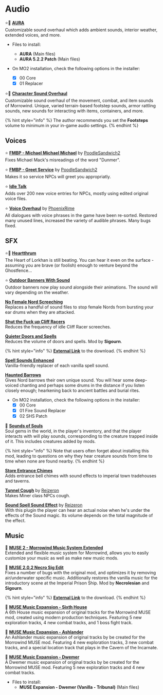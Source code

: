 # Audio

⭐📃 [**AURA**](https://www.nexusmods.com/morrowind/mods/48255)\
Customizable sound overhaul which adds ambient sounds, interior weather, extended voices, and more.

* Files to install:
  * **AURA** (Main files)
  * **AURA 5.2.2 Patch** (Main files)

* On MO2 installation, check the following options in the installer:
  * [x] 00 Core
  * [x] 01 Replacer

⭐📃 [**Character Sound Overhaul**](https://www.nexusmods.com/morrowind/mods/49654)\
Customizable sound overhaul of the movement, combat, and item sounds of Morrowind. Unique, varied terrain-based footstep sounds, armor rattling sounds, new sounds for interacting with items, containers, and more.

{% hint style="info" %}
The author recommends you set the **Footsteps** volume to minimum in your in-game audio settings.
{% endhint %}

## Voices

⭐ [**FMBP - Michael Michael Michael**](https://www.nexusmods.com/morrowind/mods/48598) by [PoodleSandwich2](https://www.nexusmods.com/morrowind/users/45710542)\
Fixes Michael Mack's misreadings of the word "Dunmer".

⭐ [**FMBP - Greet Service**](https://www.nexusmods.com/morrowind/mods/50937) by [PoodleSandwich2](https://www.nexusmods.com/morrowind/users/45710542)\
Makes it so service NPCs will greet you appropriatly.

⭐ [**Idle Talk**](https://www.nexusmods.com/morrowind/mods/46948)\
Adds over 200 new voice entries for NPCs, mostly using edited original voice files.

⭐ [**Voice Overhaul**](https://www.nexusmods.com/morrowind/mods/51215) by [PhoenixRime](https://www.nexusmods.com/morrowind/users/2250219)\
All dialogues with voice phrases in the game have been re-sorted. Restored many unused lines, increased the variety of audible phrases. Many bugs fixed.

## SFX

⭐📃 [**Heartthrum**](https://www.nexusmods.com/morrowind/mods/47178)\
The Heart of Lorkhan is still beating. You can hear it even on the surface - assuming you are brave (or foolish) enough to venture beyond the Ghostfence...

⭐ [**Outdoor Banners With Sound**](https://www.nexusmods.com/morrowind/mods/47068)\
Outdoor banners now play sound alongside their animations. The sound will vary depending on the weather.

[**No Female Nord Screeching**](https://www.nexusmods.com/morrowind/mods/49232)\
Replaces a handful of sound files to stop female Nords from bursting your ear drums when they are attacked.

[**Shut the Fuck up Cliff Racers**](https://www.nexusmods.com/morrowind/mods/46588)\
Reduces the frequency of idle Cliff Racer screeches.

[**Quieter Doors and Spells**](https://github.com/rfuzzo/MorrowindPlusPlus/blob/main/assets/Quieter%20Doors%20and%20Spells.7z)\
Reduces the volume of doors and spells. Mod by **Sigourn**.

{% hint style="info" %}
[**External Link**](https://github.com/rfuzzo/MorrowindPlusPlus/raw/main/assets/Quieter%20Doors%20and%20Spells.7z) to the download.
{% endhint %}

[**Spell Sounds Enhanced**](https://www.nexusmods.com/morrowind/mods/46338)\
Vanilla-friendly replacer of each vanilla spell sound.

[**Haunted Barrows**](https://www.nexusmods.com/morrowind/mods/46826)\
Gives Nord barrows their own unique sound. You will hear some deep-voiced chanting and perhaps some drums in the distance if you listen closely enough; hearkening back to ancient battles and burial rites.

* On MO2 installation, check the following options in the installer:
  * [x] 00 Core
  * [x] 01 Fire Sound Replacer
  * [x] 02 SHS Patch

📃 [**Sounds of Souls**](https://www.nexusmods.com/morrowind/mods/45657)\
Soul gems in the world, in the player's inventory, and that the player interacts with will play sounds, corresponding to the creature trapped inside of it. This includes creatures added by mods.

{% hint style="info" %}
Note that users often forget about installing this mod, leading to questions on why they hear creature sounds from time to time when none are found nearby.
{% endhint %}

[**Store Entrance Chimes**](https://www.nexusmods.com/morrowind/mods/44586)\
Adds entrance bell chimes with sound effects to imperial town tradehouses and taverns.

[**Tunnel Cough**](https://www.nexusmods.com/morrowind/mods/47603) by [Reizeron](https://www.nexusmods.com/morrowind/users/32410819)\
Makes Miner class NPCs cough.

[**Sound Spell Sound Effect**](https://www.nexusmods.com/morrowind/mods/43300) by [Reizeron](https://www.nexusmods.com/morrowind/users/32410819)\
With this plugin the player can hear an actual noise when he's under the effects of the Sound magic. Its volume depends on the total magnitude of the effect.

## Music

📃 [**MUSE 2 - Morrowind Music System Extended**](https://www.nexusmods.com/morrowind/mods/46200)\
Extended and flexible music system for Morrowind, allows you to easily customize your music as well as make new music mods.

📃 [**MUSE 2.0.2 Necro Sig Edit**](https://github.com/rfuzzo/MorrowindPlusPlus/blob/main/assets/MUSE%202.0.2%20Necro-Sig%20Edit.7z)\
Fixes a number of bugs with the original mod, and optimizes it by removing air/underwater specific music. Additionally restores the vanilla music for the introductory scene at the Imperial Prison Ship. Mod by **Necrolesian** and **Sigourn**.

{% hint style="info" %}
[**External Link**](https://github.com/rfuzzo/MorrowindPlusPlus/raw/main/assets/MUSE%202.0.2%20Necro-Sig%20Edit.7z) to the download.
{% endhint %}

📃 [**MUSE Music Expansion - Sixth House**](https://www.nexusmods.com/morrowind/mods/51082)\
A 6th House music expansion of original tracks for the Morrowind MUSE mod, created using modern production techniques. Featuring 5 new exploration tracks, 4 new combat tracks, and 1 boss fight track.

📃 [**MUSE Music Expansion - Ashlander**](https://www.nexusmods.com/morrowind/mods/51255)\
An Ashlander music expansion of original tracks by be created for the Morrowind MUSE mod. Featuring 4 new exploration tracks, 3 new combat tracks, and a special location track that plays in the Cavern of the Incarnate.

📃 [**MUSE Music Expansion - Dwemer**](https://www.nexusmods.com/morrowind/mods/51169)\
A Dwemer music expansion of original tracks by be created for the Morrowind MUSE mod. Featuring 5 new exploration tracks and 4 new combat tracks.

* Files to install:
  * **MUSE Expansion - Dwemer (Vanilla - Tribunal)** (Main files)

